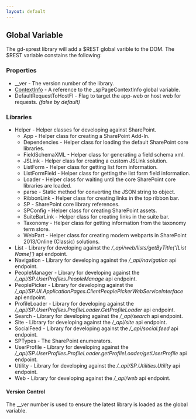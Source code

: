 ```yaml
---
layout: default
---
```

## Global Variable
The gd-sprest library will add a $REST global varible to the DOM. The $REST variable constains the following:

### Properties
- __ver - The version number of the library.
- [ContextInfo](/topics/context-info) - A reference to the _spPageContextInfo global variable.
- DefaultRequestToHostFl - Flag to target the app-web or host web for requests. _(false by default)_

### Libraries
- Helper - Helper classes for developing against SharePoint.
    - App - Helper class for creating a SharePoint Add-In.
    - Dependencies - Helper class for loading the default SharePoint core libraries.
    - FieldSchemaXML - Helper class for generating a field schema xml.
    - JSLink - Helper class for creating a custom JSLink solution.
    - ListForm - Helper class for getting list form information.
    - ListFormField - Helper class for getting the list form field information.
    - Loader - Helper class for waiting until the core SharePoint core libraries are loaded.
    - parse - Static method for converting the JSON string to object.
    - RibbonLink - Helper class for creating links in the top ribbon bar.
    - SP - SharePoint core library references.
    - SPConfig - Helper class for creating SharePoint assets.
    - SuiteBarLink - Helper class for creating links in the suite bar.
    - Taxonomy - Helper class for getting information from the taxonomy term store.
    - WebPart - Helper class for creating modern webparts in SharePoint 2013/Online (Classic) solutions.
- List - Library for developing against the _/\_api/web/lists/getByTitle('[List Name]')_ api endpoint.
- Navigation - Library for developing against the _/\_api/navigation_ api endpoint.
- PeopleManager - Library for developing against the _/\_api/SP.UserProfiles.PeopleManage_ api endpoint.
- PeoplePicker - Library for developing against the _/\_api/SP.UI.ApplicationPages.ClientPeoplePickerWebServiceInterface_ api endpoint.
- ProfileLoader - Library for developing against the _/\_api/SP.UserProfiles.ProfileLoader.GetProfileLoader_ api endpoint.
- Search - Library for developing against the _/\_api/search_ api endpoint.
- Site - Library for developing against the _/\_api/site_ api endpoint.
- SocialFeed - Library for developing against the _/\_api/social.feed_ api endpoint.
- SPTypes - The SharePoint enumerators.
- UserProfile - Library for developing against the _/\_api/SP.UserProfiles.ProfileLoader.getProfileLoader/getUserProfile_ api endpoint.
- Utility - Library for developing against the _/\_api/SP.Utilities.Utility_ api endpoint.
- Web - Library for developing against the _/\_api/web_ api endpoint.

#### Version Control
The __ver number is used to ensure the latest library is loaded as the global variable.